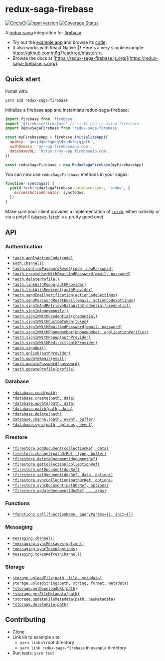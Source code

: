 # redux-saga-firebase

[![CircleCI](https://circleci.com/gh/n6g7/redux-saga-firebase.svg?style=svg)](https://circleci.com/gh/n6g7/redux-saga-firebase)
[![npm version](https://badge.fury.io/js/redux-saga-firebase.svg)](https://badge.fury.io/js/redux-saga-firebase)
[![Coverage Status](https://coveralls.io/repos/github/n6g7/redux-saga-firebase/badge.svg?branch=master)](https://coveralls.io/github/n6g7/redux-saga-firebase?branch=master)

A [redux-saga](https://github.com/redux-saga/redux-saga/) integration for [firebase](https://firebase.google.com/).

- Try out the [example app](https://redux-saga-firebase.firebaseapp.com/) and browse its [code](https://github.com/n6g7/redux-saga-firebase/blob/master/example/).
- It also works with React Native 📱! Here's a very simple example: https://github.com/n6g7/cat/tree/master/rn.
- Browse the docs at [https://redux-saga-firebase.js.org/](https://redux-saga-firebase.js.org/).

## Quick start

Install with:

```js
yarn add redux-saga-firebase
```

Initialize a firebase app and instantiate redux-saga-firebase:

```js
import firebase from 'firebase'
import '@firebase/firestore' // 👈 If you're using firestore
import ReduxSagaFirebase from 'redux-saga-firebase'

const myFirebaseApp = firebase.initializeApp({
  apiKey: 'qosjdqsdkqpdqldkqdkfojqjpfk',
  authDomain: 'my-app.firebaseapp.com',
  databaseURL: 'https://my-app.firebaseio.com',
})

const reduxSagaFirebase = new ReduxSagaFirebase(myFirebaseApp)
```

You can now use `reduxSagaFirebase` methods in your sagas:

```js
function* syncSaga() {
  yield fork(reduxSagaFirebase.database.sync, 'todos', {
    successActionCreator: syncTodos,
  })
}
```

Make sure your client provides a implementation of [`fetch`](https://developer.mozilla.org/en/docs/Web/API/Fetch_API), either natively or via a polyfill ([`whatwg-fetch`](https://www.npmjs.com/package/whatwg-fetch) is a pretty good one).

## API

### Authentication

- [`*auth.applyActionCode(code)`](https://redux-saga-firebase.js.org/reference/dev/auth#applyActionCode)
- [`auth.channel()`](https://redux-saga-firebase.js.org/reference/dev/auth#channel)
- [`*auth.confirmPasswordReset(code, newPassword)`](https://redux-saga-firebase.js.org/reference/dev/auth#confirmPasswordReset)
- [`*auth.createUserWithEmailAndPassword(email, password)`](https://redux-saga-firebase.js.org/reference/dev/auth#createUserWithEmailAndPassword)
- [`*auth.deleteProfile()`](https://redux-saga-firebase.js.org/reference/dev/auth#deleteProfile)
- [`*auth.linkWithPopup(authProvider)`](https://redux-saga-firebase.js.org/reference/dev/auth#linkWithPopup)
- [`*auth.linkWithRedirect(authProvider)`](https://redux-saga-firebase.js.org/reference/dev/auth#linkWithRedirect)
- [`*auth.sendEmailVerification(actionCodeSettings)`](https://redux-saga-firebase.js.org/reference/dev/auth#sendEmailVerification)
- [`*auth.sendPasswordResetEmail(email, actionCodeSettings)`](https://redux-saga-firebase.js.org/reference/dev/auth#sendPasswordResetEmail)
- [`*auth.signInAndRetrieveDataWithCredential(credential)`](https://redux-saga-firebase.js.org/reference/dev/auth#signInAndRetrieveDataWithCredential)
- [`*auth.signInAnonymously()`](https://redux-saga-firebase.js.org/reference/dev/auth#signInAnonymously)
- [`*auth.signInWithCredential(credential)`](https://redux-saga-firebase.js.org/reference/dev/auth#signInWithCredential)
- [`*auth.signInWithCustomToken(token)`](https://redux-saga-firebase.js.org/reference/dev/auth#signInWithCustomToken)
- [`*auth.signInWithEmailAndPassword(email, password)`](https://redux-saga-firebase.js.org/reference/dev/auth#signInWithEmailAndPassword)
- [`*auth.signInWithPhoneNumber(phoneNumber, applicationVerifier)`](https://redux-saga-firebase.js.org/reference/dev/auth#signInWithPhoneNumber)
- [`*auth.signInWithPopup(authProvider)`](https://redux-saga-firebase.js.org/reference/dev/auth#signInWithPopup)
- [`*auth.signInWithRedirect(authProvider)`](https://redux-saga-firebase.js.org/reference/dev/auth#signInWithRedirect)
- [`*auth.signOut()`](https://redux-saga-firebase.js.org/reference/dev/auth#signOut)
- [`*auth.unlink(authProvider)`](https://redux-saga-firebase.js.org/reference/dev/auth#unlink)
- [`*auth.updateEmail(email)`](https://redux-saga-firebase.js.org/reference/dev/auth#updateEmail)
- [`*auth.updatePassword(password)`](https://redux-saga-firebase.js.org/reference/dev/auth#updatePassword)
- [`*auth.updateProfile(profile)`](https://redux-saga-firebase.js.org/reference/dev/auth#updateProfile)

### Database

- [`*database.read(path)`](https://redux-saga-firebase.js.org/reference/dev/database#read)
- [`*database.create(path, data)`](https://redux-saga-firebase.js.org/reference/dev/database#create)
- [`*database.update(path, data)`](https://redux-saga-firebase.js.org/reference/dev/database#update)
- [`*database.patch(path, data)`](https://redux-saga-firebase.js.org/reference/dev/database#patch)
- [`*database.delete(path)`](https://redux-saga-firebase.js.org/reference/dev/database#delete)
- [`database.channel(path, event, buffer)`](https://redux-saga-firebase.js.org/reference/dev/database#channel)
- [`*database.sync(path, options, event)`](https://redux-saga-firebase.js.org/reference/dev/database#sync)

### Firestore

- [`*firestore.addDocument(collectionRef, data)`](https://redux-saga-firebase.js.org/reference/dev/firestore#addDocument)
- [`firestore.channel(pathOrRef, type, buffer)`](https://redux-saga-firebase.js.org/reference/dev/firestore#channel)
- [`*firestore.deleteDocument(documentRef)`](https://redux-saga-firebase.js.org/reference/dev/firestore#deleteDocument)
- [`*firestore.getCollection(collectionRef)`](https://redux-saga-firebase.js.org/reference/dev/firestore#getCollection)
- [`*firestore.getDocument(docRef)`](https://redux-saga-firebase.js.org/reference/dev/firestore#getDocument)
- [`*firestore.setDocument(docRef, data, options)`](https://redux-saga-firebase.js.org/reference/dev/firestore#setDocument)
- [`*firestore.syncCollection(pathOrRef, options)`](https://redux-saga-firebase.js.org/reference/dev/firestore#syncCollection)
- [`*firestore.syncDocument(pathOrRef, options)`](https://redux-saga-firebase.js.org/reference/dev/firestore#syncDocument)
- [`*firestore.updateDocument(docRef, ...args)`](https://redux-saga-firebase.js.org/reference/dev/firestore#updateDocument)

### Functions

- [`*functions.call(functionName, queryParams={}, init={})`](https://redux-saga-firebase.js.org/reference/dev/functions#call)

### Messaging

- [`messaging.channel()`](https://redux-saga-firebase.js.org/reference/dev/messaging#channel)
- [`*messaging.syncMessages(options)`](https://redux-saga-firebase.js.org/reference/dev/messaging#syncMessages)
- [`*messaging.syncToken(options)`](https://redux-saga-firebase.js.org/reference/dev/messaging#syncToken)
- [`messaging.tokenRefreshChannel()`](https://redux-saga-firebase.js.org/reference/dev/messaging#tokenRefreshChannel)

### Storage

- [`storage.uploadFile(path, file, metadata)`](https://redux-saga-firebase.js.org/reference/dev/storage#uploadFile)
- [`storage.uploadString(path, string, format, metadata)`](https://redux-saga-firebase.js.org/reference/dev/storage#uploadString)
- [`*storage.getDownloadURL(path)`](https://redux-saga-firebase.js.org/reference/dev/storage#getDownloadURL)
- [`*storage.getFileMetadata(path)`](https://redux-saga-firebase.js.org/reference/dev/storage#getFileMetadata)
- [`*storage.updateFileMetadata(path, newMetadata)`](https://redux-saga-firebase.js.org/reference/dev/storage#updateFileMetadata)
- [`*storage.deleteFile(path)`](https://redux-saga-firebase.js.org/reference/dev/storage#deleteFile)

## Contributing

- Clone
- Link lib to example site:
  - `yarn link` in root directory
  - `yarn link redux-saga-firebase` in `example` directory
- Run tests: `yarn test`
